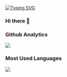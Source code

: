 <a href="https://git.io/typing-svg"><img src="https://readme-typing-svg.herokuapp.com?font=Bebas+Neue&weight=600&size=25&pause=1000&color=F7A5CF&background=081D52&center=true&vCenter=true&width=435&lines=Hi+visitors!+%F0%9F%92%96;I'm+Shu-Chun-Lin+%F0%9F%98%83" alt="Typing SVG" /></a>

### Hi there 👋

<!--
**bill123lin/bill123lin** is a ✨ _special_ ✨ repository because its `README.md` (this file) appears on your GitHub profile.

Here are some ideas to get you started:

- 🔭 I’m currently working on ...
- 🌱 I’m currently learning ...
- 👯 I’m looking to collaborate on ...
- 🤔 I’m looking for help with ...
- 💬 Ask me about ...
- 📫 How to reach me: ...
- 😄 Pronouns: ...
- ⚡ Fun fact: ...
-->

### Github Analytics
<a href="https://github.com/bill123lin">
  <img src="https://github-readme-stats.vercel.app/api?username=bill123lin&count_private=true&show_icons=true&include_all_commits=true" />
</a>

### Most Used Languages
<a href="https://github.com/bill123lin">
  <img src="https://github-readme-stats.vercel.app/api/top-langs/?username=bill123lin&layout=compact&hide=HTML,CSS,Stylus,python,CoffeeScript,javascript,EJS&langs_count=10" />
</a>
